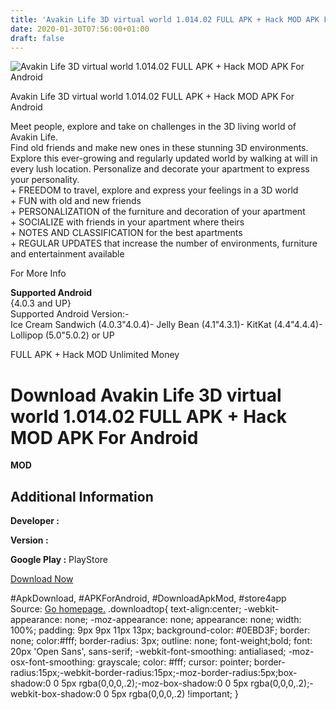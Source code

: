 ```yaml
---
title: 'Avakin Life 3D virtual world 1.014.02 FULL APK + Hack MOD APK For Android'
date: 2020-01-30T07:56:00+01:00
draft: false
---
```


![Avakin Life 3D virtual world 1.014.02 FULL APK + Hack MOD APK For Android](https://i2.wp.com/apkhome.net/wp-content/uploads/2017/05/Avakin-Life-3D-virtual-world-1.014.02.png "Avakin Life 3D virtual world 1.014.02 FULL APK + Hack MOD APK For Android")

  

Avakin Life 3D virtual world 1.014.02 FULL APK + Hack MOD APK For Android

Meet people, explore and take on challenges in the 3D living world of Avakin Life.  
Find old friends and make new ones in these stunning 3D environments. Explore this ever-growing and regularly updated world by walking at will in every lush location. Personalize and decorate your apartment to express your personality.  
\+ FREEDOM to travel, explore and express your feelings in a 3D world  
\+ FUN with old and new friends  
\+ PERSONALIZATION of the furniture and decoration of your apartment  
\+ SOCIALIZE with friends in your apartment where theirs  
\+ NOTES AND CLASSIFICATION for the best apartments  
\+ REGULAR UPDATES that increase the number of environments, furniture and entertainment available

For More Info

**Supported Android**  
{4.0.3 and UP}  
Supported Android Version:-  
Ice Cream Sandwich (4.0.3"4.0.4)- Jelly Bean (4.1"4.3.1)- KitKat (4.4"4.4.4)- Lollipop (5.0"5.0.2) or UP

FULL APK + Hack MOD Unlimited Money

Download Avakin Life 3D virtual world 1.014.02 FULL APK + Hack MOD APK For Android
==================================================================================

**MOD**

Additional Information
----------------------

**Developer :**

**Version :**

**Google Play :** PlayStore

  

[Download Now](https://store4app.co/post/avakin-life-3d-virtual-world-1-014-02-full-apk-hack-mod-apk-for-android_1573671204)

  
#ApkDownload, #APKForAndroid, #DownloadApkMod, #store4app  
Source: [Go homepage.](https://store4app.co/post/avakin-life-3d-virtual-world-1-014-02-full-apk-hack-mod-apk-for-android_1573671204) .downloadtop{ text-align:center; -webkit-appearance: none; -moz-appearance: none; appearance: none; width: 100%; padding: 9px 9px 11px 13px; background-color: #0EBD3F; border: none; color:#fff; border-radius: 3px; outline: none; font-weight;bold; font: 20px 'Open Sans', sans-serif; -webkit-font-smoothing: antialiased; -moz-osx-font-smoothing: grayscale; color: #fff; cursor: pointer; border-radius:15px;-webkit-border-radius:15px;-moz-border-radius:5px;box-shadow:0 0 5px rgba(0,0,0,.2);-moz-box-shadow:0 0 5px rgba(0,0,0,.2);-webkit-box-shadow:0 0 5px rgba(0,0,0,.2) !important; }